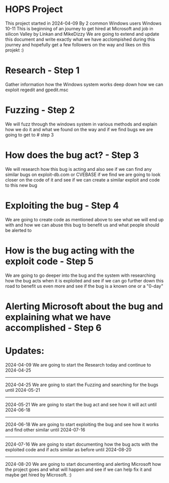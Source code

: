 

# HOPS Project
This project started in 2024-04-09
By 2 common Windows users
Windows 10-11
This is beginning of an journey to get hired at Microsoft and job in silicon Valley by Linkan and MikeDizzy
We are going to extend and update this document and write exactly what we have acclompished during this journey and hopefully get a few followers on the way and likes on this projekt :)


# Research - Step 1
Gather information how the Windows system works deep down how we can exploit regedit and gpedit.msc


# Fuzzing - Step 2
We will fuzz through the windows system in various methods and explain how we do it and what we found on the way and if we find bugs we are going to get to # step 3

# How does the bug act? - Step 3
We will research how this bug is acting and also see if we can find any similar bugs on exploit-db.com or CVEBASE
if we find we are going to look closer on the code of it and see if we can create a similar exploit and code to this new bug 

# Exploiting the bug - Step 4
We are going to create code as mentioned above to see what we will end up with and how we can abuse this bug to benefit us and what people should be alerted to

# How is the bug acting with the exploit code - Step 5
We are going to go deeper into the bug and the system with researching how the bug acts when it is exploited and see if we can go further down this road to benefit us even more and see if the bug is a known one or a "0-day"

# Alerting Microsoft about the bug and explaining what we have accomplished - Step 6

# Updates:
2024-04-09 We are going to start the Research today and continue to 2024-04-25

--------------------------------------------------------------------------------------------------------------------------------
2024-04-25 We are going to start the Fuzzing and searching for the bugs until 2024-05-21

--------------------------------------------------------------------------------------------------------------------------------
2024-05-21 We are going to start the bug act and see how it will act until 2024-06-18

--------------------------------------------------------------------------------------------------------------------------------
2024-06-18 We are going to start exploiting the bug and see how it works and find other similar until 2024-07-16

--------------------------------------------------------------------------------------------------------------------------------
2024-07-16 We are going to start documenting how the bug acts with the exploited code and if acts similar as before until 2024-08-20

--------------------------------------------------------------------------------------------------------------------------------
2024-08-20 We are going to start documenting and alerting Microsoft how the project goes and what will happen and see if we can help fix it and maybe get hired by Microsoft. :)
